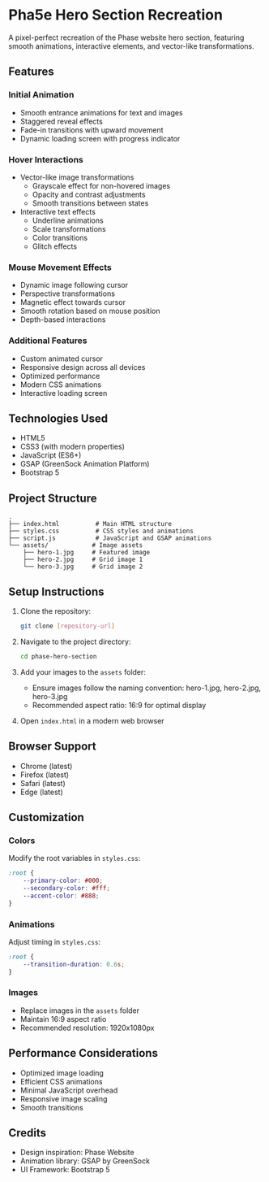 # Pha5e Hero Section Recreation

A pixel-perfect recreation of the Phase website hero section, featuring smooth animations, interactive elements, and vector-like transformations.

## Features

### Initial Animation
- Smooth entrance animations for text and images
- Staggered reveal effects
- Fade-in transitions with upward movement
- Dynamic loading screen with progress indicator

### Hover Interactions
- Vector-like image transformations
  - Grayscale effect for non-hovered images
  - Opacity and contrast adjustments
  - Smooth transitions between states
- Interactive text effects
  - Underline animations
  - Scale transformations
  - Color transitions
  - Glitch effects

### Mouse Movement Effects
- Dynamic image following cursor
- Perspective transformations
- Magnetic effect towards cursor
- Smooth rotation based on mouse position
- Depth-based interactions

### Additional Features
- Custom animated cursor
- Responsive design across all devices
- Optimized performance
- Modern CSS animations
- Interactive loading screen

## Technologies Used
- HTML5
- CSS3 (with modern properties)
- JavaScript (ES6+)
- GSAP (GreenSock Animation Platform)
- Bootstrap 5

## Project Structure
```
.
├── index.html          # Main HTML structure
├── styles.css          # CSS styles and animations
├── script.js           # JavaScript and GSAP animations
└── assets/            # Image assets
    ├── hero-1.jpg     # Featured image
    ├── hero-2.jpg     # Grid image 1
    └── hero-3.jpg     # Grid image 2
```

## Setup Instructions

1. Clone the repository:
   ```bash
   git clone [repository-url]
   ```

2. Navigate to the project directory:
   ```bash
   cd phase-hero-section
   ```

3. Add your images to the `assets` folder:
   - Ensure images follow the naming convention: hero-1.jpg, hero-2.jpg, hero-3.jpg
   - Recommended aspect ratio: 16:9 for optimal display

4. Open `index.html` in a modern web browser

## Browser Support
- Chrome (latest)
- Firefox (latest)
- Safari (latest)
- Edge (latest)

## Customization

### Colors
Modify the root variables in `styles.css`:
```css
:root {
    --primary-color: #000;
    --secondary-color: #fff;
    --accent-color: #888;
}
```

### Animations
Adjust timing in `styles.css`:
```css
:root {
    --transition-duration: 0.6s;
}
```

### Images
- Replace images in the `assets` folder
- Maintain 16:9 aspect ratio
- Recommended resolution: 1920x1080px

## Performance Considerations
- Optimized image loading
- Efficient CSS animations
- Minimal JavaScript overhead
- Responsive image scaling
- Smooth transitions

## Credits
- Design inspiration: Phase Website
- Animation library: GSAP by GreenSock
- UI Framework: Bootstrap 5 
